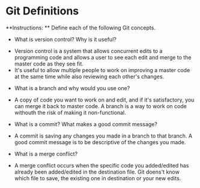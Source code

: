 # Git Definitions

**Instructions: ** Define each of the following Git concepts.

* What is version control?  Why is it useful?
- Version control is a system that allows concurrent edits to a programming code and allows a user to see each edit and merge to the master code as they see fit. 
- It's useful to allow multiple people to work on improving a master code at the same time while also reviewing each other's changes. 

* What is a branch and why would you use one?
- A copy of code you want to work on and edit, and if it's satisfactory, you can merge it back to master code. A branch is a way to work on code withouth the risk of making it non-functional.

* What is a commit? What makes a good commit message?
- A commit is saving any changes you made in a branch to that branch. A good commit message is to be descriptive of the changes you made.

* What is a merge conflict?
- A merge conflict occurs when the specific code you added/edited has already been added/edited in the destination file. Git doens't know which file to save, the existing one in destination or your new edits.
